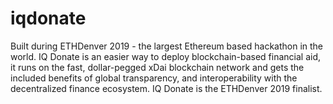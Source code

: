 # iqdonate
Built during ETHDenver 2019 - the largest Ethereum based hackathon in the world. IQ Donate is an easier way to deploy blockchain-based financial aid, it runs on the fast, dollar-pegged xDai blockchain network and gets the included benefits of global transparency, and interoperability with the decentralized finance ecosystem. 
IQ Donate is the ETHDenver 2019 finalist.

